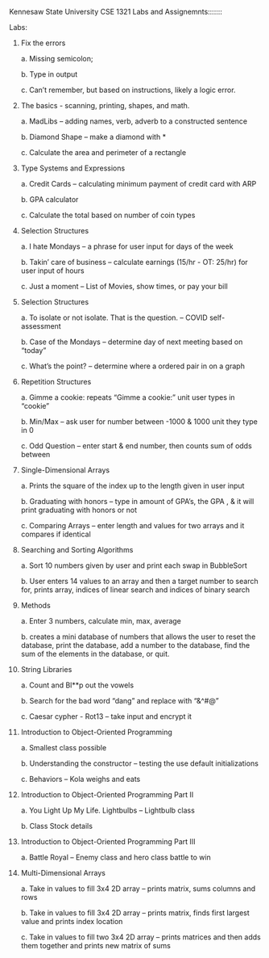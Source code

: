 Kennesaw State University CSE 1321 Labs and Assignemnts:::::::


Labs:
1. Fix the errors

	a. Missing semicolon;
	
	b. Type in output
	
	c. Can’t remember, but based on instructions, likely a logic error.
	
2. The basics - scanning, printing, shapes, and math.

	a. MadLibs – adding names, verb, adverb to a constructed sentence
	
	b. Diamond Shape – make a diamond with *
	
	c. Calculate the area and perimeter of a rectangle
	
3. Type Systems and Expressions

	a. Credit Cards – calculating minimum payment of credit card with ARP
	
	b. GPA calculator
	
	c. Calculate the total based on number of coin types
	
4. Selection Structures

	a. I hate Mondays – a phrase for user input for days of the week
	
	b. Takin’ care of business – calculate earnings (15/hr - OT: 25/hr) for user input of hours
	
	c. Just a moment – List of Movies, show times, or pay your bill
	
5. Selection Structures

	a. To isolate or not isolate. That is the question. – COVID self-assessment
	
	b. Case of the Mondays – determine day of next meeting based on “today”
	
	c. What’s the point? – determine where a ordered pair in on a graph
	
6. Repetition Structures

	a. Gimme a cookie: repeats “Gimme a cookie:” unit user types in “cookie”
	
	b. Min/Max – ask user for number between -1000 & 1000 unit they type in 0
	
	c. Odd Question – enter start & end number, then counts sum of odds between
	
7. Single-Dimensional Arrays

	a. Prints the square of the index up to the length given in user input
	
	b. Graduating with honors – type in amount of GPA’s, the GPA , & it will print graduating
	with honors or not
	
	c. Comparing Arrays – enter length and values for two arrays and it compares if identical
	
8. Searching and Sorting Algorithms

	a. Sort 10 numbers given by user and print each swap in BubbleSort
	
	b. User enters 14 values to an array and then a target number to search for, prints array,
	indices of linear search and indices of binary search
	
9. Methods

	a. Enter 3 numbers, calculate min, max, average
	
	b. creates a mini database of numbers that allows the user to reset the database, print the database, add a number to the database,
		find the sum of the elements in the database, or quit.
		
10. String Libraries

	a. Count and Bl**p out the vowels
	
	b. Search for the bad word “dang” and replace with “&^#@”
	
	c. Caesar cypher - Rot13 – take input and encrypt it
	
11. Introduction to Object-Oriented Programming

	a. Smallest class possible
	
	b. Understanding the constructor – testing the use default initializations
	
	c. Behaviors – Kola weighs and eats
	
12. Introduction to Object-Oriented Programming Part II

	a. You Light Up My Life. Lightbulbs – Lightbulb class

	b. Class Stock details

13. Introduction to Object-Oriented Programming Part III

	a. Battle Royal – Enemy class and hero class battle to win

14. Multi-Dimensional Arrays

	a. Take in values to fill 3x4 2D array – prints matrix, sums columns and rows

	b. Take in values to fill 3x4 2D array – prints matrix, finds first largest value and prints index location

	c. Take in values to fill two 3x4 2D array – prints matrices and then adds them together and prints new matrix of sums
